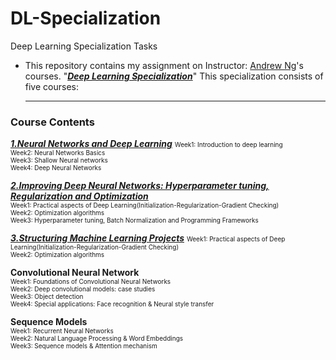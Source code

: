 # DL-Specialization
Deep Learning Specialization Tasks
* This repository contains my assignment on Instructor: [Andrew Ng](http://www.andrewng.org/)'s courses.  "[***Deep Learning Specialization***](https://www.coursera.org/specializations/deep-learning)" This specialization consists of five courses: 
   
   ------
### Course Contents
[***1.Neural Networks and Deep Learning***](https://www.coursera.org/learn/neural-networks-deep-learning/home/welcome)
<font size=1>Week1: Introduction to deep learning</font>  
<font size=1>Week2: Neural Networks Basics</font>   
<font size=1>Week3: Shallow Neural networks</font>   
<font size=1>Week4: Deep Neural Networks</font>   

[***2.Improving Deep Neural Networks: Hyperparameter tuning, Regularization and Optimization***](https://www.coursera.org/learn/deep-neural-network/home/welcome)  
<font size=1>Week1: Practical aspects of Deep Learning(Initialization-Regularization-Gradient Checking)</font>  
<font size=1>Week2: Optimization algorithms</font>  
<font size=1>Week3: Hyperparameter tuning, Batch Normalization and Programming Frameworks</font>  

[***3.Structuring Machine Learning Projects***](https://www.coursera.org/learn/machine-learning-projects/home/welcome)
<font size=1>Week1: Practical aspects of Deep Learning(Initialization-Regularization-Gradient Checking)</font>  
<font size=1>Week2: Optimization algorithms</font>  

**Convolutional Neural Network**  
<font size=1>Week1: Foundations of Convolutional Neural Networks</font>  
<font size=1>Week2: Deep convolutional models: case studies</font>  
<font size=1>Week3: Object detection</font>  
<font size=1>Week4: Special applications: Face recognition & Neural style transfer</font>  
   
**Sequence Models**  
<font size=1>Week1: Recurrent Neural Networks</font>  
<font size=1>Week2: Natural Language Processing & Word Embeddings</font>  
<font size=1>Week3: Sequence models & Attention mechanism</font>  
